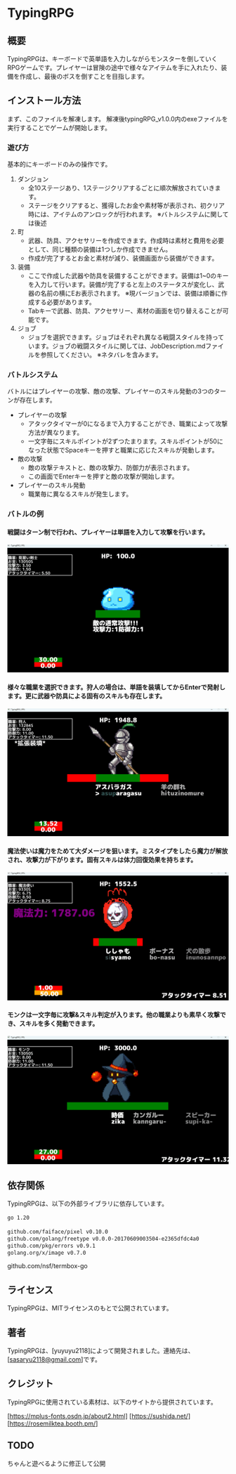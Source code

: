 # TypingRPG
## 概要
TypingRPGは、キーボードで英単語を入力しながらモンスターを倒していくRPGゲームです。プレイヤーは冒険の途中で様々なアイテムを手に入れたり、装備を作成し、最後のボスを倒すことを目指します。

## インストール方法
まず、このファイルを解凍します。
解凍後typingRPG_v1.0.0内のexeファイルを実行することでゲームが開始します。

### 遊び方
基本的にキーボードのみの操作です。
1. ダンジョン
    - 全10ステージあり、1ステージクリアするごとに順次解放されていきます。
    - ステージをクリアすると、獲得したお金や素材等が表示され、初クリア時には、アイテムのアンロックが行われます。
    ※バトルシステムに関しては後述
2. 町
    - 武器、防具、アクセサリーを作成できます。作成時は素材と費用を必要として、同じ種類の装備は1つしか作成できません。
    - 作成が完了するとお金と素材が減り、装備画面から装備ができます。
3. 装備
    - ここで作成した武器や防具を装備することができます。装備は1~0のキーを入力して行います。装備が完了すると左上のステータスが変化し、武器の名前の横にEお表示されます。
    ※現バージョンでは、装備は順番に作成する必要があります。
    - Tabキーで武器、防具、アクセサリー、素材の画面を切り替えることが可能です。
4. ジョブ
    - ジョブを選択できます。ジョブはそれぞれ異なる戦闘スタイルを持っています。ジョブの戦闘スタイルに関しては、JobDescription.mdファイルを参照してください。
    ※ネタバレを含みます。


### バトルシステム
バトルにはプレイヤーの攻撃、敵の攻撃、プレイヤーのスキル発動の3つのターンが存在します。

- プレイヤーの攻撃
    - アタックタイマーが0になるまで入力することができ、職業によって攻撃方法が異なります。
    - 一文字毎にスキルポイントが2ずつたまります。スキルポイントが50になった状態でSpaceキーを押すと職業に応じたスキルが発動します。
- 敵の攻撃
    - 敵の攻撃テキストと、敵の攻撃力、防御力が表示されます。
    - この画面でEnterキーを押すと敵の攻撃が開始します。
- プレイヤーのスキル発動
    - 職業毎に異なるスキルが発生します。

### バトルの例
#### 戦闘はターン制で行われ、プレイヤーは単語を入力して攻撃を行います。
![rookie](assets/readmeGif/slimeVSrookie.gif)

#### 様々な職業を選択できます。狩人の場合は、単語を装填してからEnterで発射します。更に武器や防具による固有のスキルも存在します。
![hunter](assets/readmeGif/soldierVSarchar.gif)

#### 魔法使いは魔力をためて大ダメージを狙います。ミスタイプをしたら魔力が解放され、攻撃力が下がります。固有スキルは体力回復効果を持ちます。
![magic](assets/readmeGif/skullVSmagic.gif)

#### モンクは一文字毎に攻撃&スキル判定が入ります。他の職業よりも素早く攻撃でき、スキルを多く発動できます。
![monk](assets/readmeGif/magicVSmonk.gif)

## 依存関係
TypingRPGは、以下の外部ライブラリに依存しています。

    go 1.20

    github.com/faiface/pixel v0.10.0
    github.com/golang/freetype v0.0.0-20170609003504-e2365dfdc4a0
    github.com/pkg/errors v0.9.1
    golang.org/x/image v0.7.0

github.com/nsf/termbox-go
## ライセンス
TypingRPGは、MITライセンスのもとで公開されています。

## 著者
TypingRPGは、[yuyuyu2118]によって開発されました。連絡先は、[sasaryu2118@gmail.com]です。

## クレジット
TypingRPGに使用されている素材は、以下のサイトから提供されています。

[https://mplus-fonts.osdn.jp/about2.html]
[https://sushida.net/]
[https://rosemilktea.booth.pm/]

## TODO
ちゃんと遊べるように修正して公開